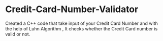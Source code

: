 # Credit-Card-Number-Validator
Created a C++ code that take input of your Credit Card Number and with the help of Luhn Algorithm , It checks whether the Credit Card number is valid or not.
